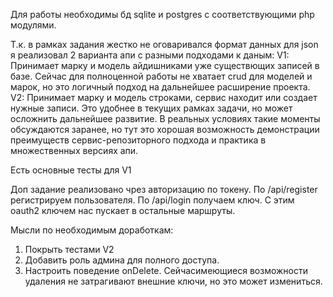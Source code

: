 Для работы необходимы бд sqlite и postgres с соответствующими php модулями.

Т.к. в рамках задания жестко не оговаривался формат данных для json я реализовал 2 варианта апи с разными подходами к даным:
V1: Принимает марку и модель айдишниками уже существющих записей в базе. Сейчас для полноценной работы не хватает crud для моделей и марок, но это логичный подход на дальнейшее расширение проекта.
V2: Принимает марку и модель строками, сервис находит или создает нужные записи. Это удобнее в текущих рамках задачи, но может осложнить дальнейшее развитие.
В реальных условиях такие моменты обсуждаются заранее, но тут это хорошая возможность демонстрации преимуществ сервис-репозиторного подхода и практика в множественных версиях апи.

Есть основные тесты для V1

Доп задание реализовано чрез авторизацию по токену. По /api/register регистрируем пользователя. По /api/login получаем ключ. С этим oauth2 ключем нас пускает в остальные маршруты.

Мысли по необходимым доработкам:
1. Покрыть тестами V2
2. Добавить роль админа для полного доступа.
3. Настроить поведение onDelete. Сейчасимеющиеся возможности удаления не затрагивают внешние ключи, но это может измениться.
